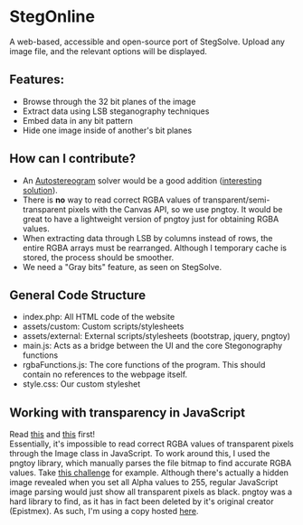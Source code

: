 # StegOnline
A web-based, accessible and open-source port of StegSolve.
Upload any image file, and the relevant options will be displayed.

## Features:
* Browse through the 32 bit planes of the image
* Extract data using LSB steganography techniques
* Embed data in any bit pattern
* Hide one image inside of another's bit planes

## How can I contribute?
* An [Autostereogram](https://en.wikipedia.org/wiki/Autostereogram) solver would be a good addition ([interesting solution](https://www.cs.bgu.ac.il/~ben-shahar/Teaching/Computational-Vision/StudentProjects/ICBV131/ICBV-2013-1-KatyaGroisman/FinalProjectReport.pdf)).
* There is **no** way to read correct RGBA values of transparent/semi-transparent pixels with the Canvas API, so we use pngtoy. It would be great to have a lightweight version of pngtoy just for obtaining RGBA values.
* When extracting data through LSB by columns instead of rows, the entire RGBA arrays must be rearranged. Although I temporary cache is stored, the process should be smoother.
* We need a "Gray bits" feature, as seen on StegSolve.

## General Code Structure
* index.php: All HTML code of the website
* assets/custom: Custom scripts/stylesheets
* assets/external: External scripts/stylesheets (bootstrap, jquery, pngtoy)
* main.js: Acts as a bridge between the UI and the core Stegonography functions
* rgbaFunctions.js: The core functions of the program. This should contain no references to the webpage itself.
* style.css: Our custom styleshet

## Working with transparency in JavaScript
Read [this](https://stackoverflow.com/questions/39744072/how-to-get-rgb-from-transparent-pixel-in-js) and [this](https://stackoverflow.com/questions/28917518/reading-pixeldata-from-images-in-javascript-returns-unexpected-results-for-semi) first!  
Essentially, it's impossible to read correct RGBA values of transparent pixels through the Image class in JavaScript.
To work around this, I used the pngtoy library, which manually parses the file bitmap to find accurate RGBA values.
Take [this challenge](https://xapax.github.io/blog/assets/pragyanctf/transmission.png) for example. Although there's actually a hidden image revealed when you set all Alpha values to 255, regular JavaScript image parsing would just show all transparent pixels as black.
pngtoy was a hard library to find, as it has in fact been deleted by it's original creator (Epistmex). As such, I'm using a copy hosted [here](https://github.com/neshume/pngtoy).
